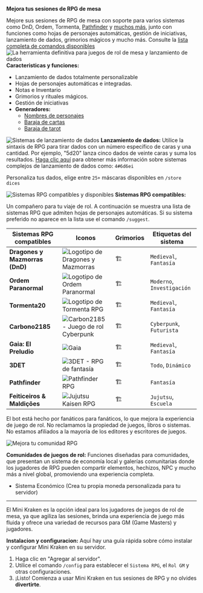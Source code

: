**Mejora tus sesiones de RPG de mesa**

Mejore sus sesiones de RPG de mesa con soporte para varios sistemas como DnD, Ordem, Tormenta, [Pathfinder](https://rpg.arkanus.app/pt/systems/pathfinder) y [muchos más](https://rpg.arkanus.app/), junto con funciones como hojas de personajes automáticas, gestión de iniciativas, lanzamiento de dados, grimorios mágicos y mucho más. Consulte la [lista completa de comandos disponibles](https://rpg.arkanus.app/commands)
![La herramienta definitiva para juegos de rol de mesa y lanzamiento de dados](https://rpg.arkanus.app/static/img/util/bot/es/index.webp)
**Caracteristicas y funciones:**

- Lanzamiento de dados totalmente personalizable
- Hojas de personajes automáticas e integradas.
- Notas e Inventario
- Grimorios y rituales mágicos.
- Gestión de iniciativas
- **Generadores:**
   - [Nombres de personajes](https://rpg.arkanus.app/es/tools/names)
   - [Baraja de cartas](https://rpg.arkanus.app/es/tools/poker)
   - [Baraja de tarot](https://rpg.arkanus.app/es/tools/tarot)
  
  
![Sistemas de lanzamiento de dados](https://rpg.arkanus.app/static/img/util/bot/es/dice.webp)
**Lanzamiento de dados:**
Utilice la sintaxis de RPG para tirar dados con un número específico de caras y una cantidad. Por ejemplo, "5d20" lanza cinco dados de veinte caras y suma los resultados.
[Haga clic aquí](https://rpg.arkanus.app/es/dices) para obtener más información sobre sistemas complejos de lanzamiento de dados como: `4#6d6ei`

Personaliza tus dados, elige entre `25+` máscaras disponibles en `/store dices`

![Sistemas RPG compatibles y disponibles](https://rpg.arkanus.app/static/img/util/bot/es/system.webp)
**Sistemas RPG compatibles:**

Un compañero para tu viaje de rol. A continuación se muestra una lista de sistemas RPG que admiten hojas de personajes automáticas. Si su sistema preferido no aparece en la lista use el comando `/suggest`.

| Sistemas RPG compatibles | Iconos | Grimorios | Etiquetas del sistema |
| ---------------------- | -------------------------------------------------- | -------- | ------------------- |
| **Dragones y Mazmorras (DnD)** | ![Logotipo de Dragones y Mazmorras](https://rpg.arkanus.app/static/img/util/bot/icons/DnD.webp) | 🏗️ | `Medieval`, `Fantasía` |
| **Ordem Paranormal** | ![Logotipo de Ordem Paranormal](https://rpg.arkanus.app/static/img/util/bot/icons/Ordem.webp) | 🏗️ | `Moderno`, `Investigación` |
| **Tormenta20** | ![Logotipo de Tormenta RPG](https://rpg.arkanus.app/static/img/util/bot/icons/T20.webp) | 🏗️ | `Medieval`, `Fantasía` |
| **Carbono2185** | ![Carbon2185 - Juego de rol Cyberpunk](https://rpg.arkanus.app/static/img/util/bot/icons/Carbon.webp) | 🏗️ | `Cyberpunk`, `Futurista` |
| **Gaia: El Preludio** | ![Gaia](https://rpg.arkanus.app/static/img/util/bot/icons/Gaia.webp) | 🏗️ | `Medieval`, `Fantasía` |
| **3DET** | ![3DET - RPG de fantasía](https://rpg.arkanus.app/static/img/util/bot/icons/3DET.webp) | 🏗️ | `Todo`, `Dinámico` |
| **Pathfinder** | ![Pathfinder RPG](https://rpg.arkanus.app/static/img/util/bot/icons/Pathfinder.webp) | 🏗️ | `Fantasía` |
| **Feiticeiros & Maldições** | ![Jujutsu Kaisen RPG](https://rpg.arkanus.app/static/img/util/bot/icons/FeM.webp) | 🏗️ | `Jujutsu`, `Escuela` |

El bot está hecho por fanáticos para fanáticos, lo que mejora la experiencia de juego de rol. No reclamamos la propiedad de juegos, libros o sistemas. No estamos afiliados a la mayoría de los editores y escritores de juegos.

![Mejora tu comunidad RPG](https://rpg.arkanus.app/static/img/util/bot/es/comunity.webp)

**Comunidades de juegos de rol:**
Funciones diseñadas para comunidades, que presentan un sistema de economía local y galerías comunitarias donde los jugadores de RPG pueden compartir elementos, hechizos, NPC y mucho más a nivel global, promoviendo una experiencia completa.

- Sistema Económico (Crea tu propia moneda personalizada para tu servidor)

---

El Mini Kraken es la opción ideal para los jugadores de juegos de rol de mesa, ya que agiliza las sesiones, brinda una experiencia de juego más fluida y ofrece una variedad de recursos para GM (Game Masters) y jugadores.

**Instalacion y configuracion:**
Aquí hay una guía rápida sobre cómo instalar y configurar Mini Kraken en su servidor.

1. Haga clic en "Agregar al servidor".
2. Utilice el comando `/config` para establecer el `Sistema RPG`, el `Rol GM` y otras configuraciones.
3. ¡Listo! Comienza a usar Mini Kraken en tus sesiones de RPG y no olvides **divertirte**.